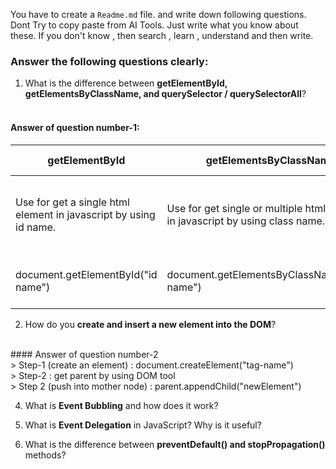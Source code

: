 You have to create a `Readme.md` file. and write down following questions. Dont Try to copy paste from AI Tools. Just write what you know about these. If you don't know , then search , learn , understand and then write.

### Answer the following questions clearly:

1. What is the difference between **getElementById, getElementsByClassName, and querySelector / querySelectorAll**?
 <br><br>
#### Answer of question number-1:
<table>
   <thead>
      <tr>
         <th>getElementById</th>
         <th>getElementsByClassName</th>
         <th>querySelector / querySelectorAll</th>
      </tr>
   </thead>
   <tbody>
      <tr>
         <td>
            Use for get a single html element in javascript by using id name.
         </td>
         <td>
            Use for get single or multiple html element in javascript by using class name.
         </td>
         <td>
            Use for get single or multiple html element in javascript by using css selector. querySelector for get first element and querySelectorAll for get all element.
         </td>
      </tr>
      <tr>
         <td>
            document.getElementById("id name")
         </td>
         <td>
            document.getElementsByClassName("class name")
         </td>
         <td>
            document.querySelector("#id / .class / tag") <br>
            document.querySelectorAll("#id / .class / tag")
         </td>
      </tr>
   </tbody>
</table>

2. How do you **create and insert a new element into the DOM**?
 <br>
 #### Answer of question number-2 <br>
  > Step-1 (create an element) : document.createElement("tag-name") <br>
  > Step-2 : get parent by using DOM tool <br>
  > Step 2 (push into mother node) : parent.appendChild("newElement") <br>

4. What is **Event Bubbling** and how does it work?


5. What is **Event Delegation** in JavaScript? Why is it useful?


6. What is the difference between **preventDefault() and stopPropagation()** methods?

   
